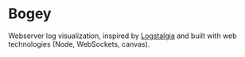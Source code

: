 Bogey
=====
Webserver log visualization, inspired by [Logstalgia](https://code.google.com/p/logstalgia/) and built with web technologies (Node, WebSockets, canvas).
